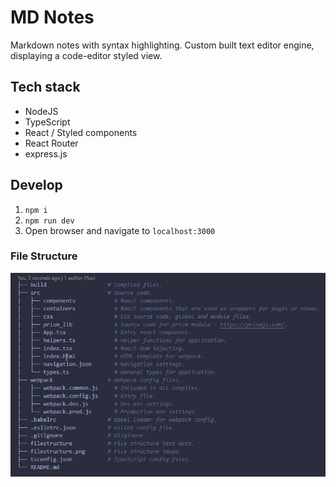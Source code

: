 # MD Notes
Markdown notes with syntax highlighting.
Custom built text editor engine, displaying a code-editor styled view.

## Tech stack
- NodeJS
- TypeScript
- React / Styled components
- React Router
- express.js

## Develop
1. `npm i`
2. `npm run dev`
3. Open browser and navigate to `localhost:3000`

### File Structure
![file structure](./filestructure.png)


<!--
Webpack / TS / Babel set up inspired by https://www.youtube.com/watch?v=Elpu7CIuqjY&ab_channel=Codevolution
-->
